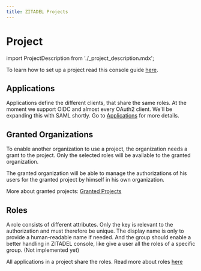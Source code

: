 ```yaml
---
title: ZITADEL Projects
---
```


# Project

import ProjectDescription from './\_project_description.mdx';

<ProjectDescription name="ProjectDescription" />

To learn how to set up a project read this console guide [here](../../guides/manage/console/projects.mdx).

## Applications

Applications define the different clients, that share the same roles.
At the moment we support OIDC and almost every OAuth2 client. We'll be expanding this with SAML shortly.
Go to [Applications](./applications) for more details.

## Granted Organizations

To enable another organization to use a project, the organization needs a grant to the project.
Only the selected roles will be available to the granted organization.

The granted organization will be able to manage the authorizations of his users for the granted project by himself in his own organization.

More about granted projects: [Granted Projects](./granted_projects)

## Roles

A role consists of different attributes. Only the key is relevant to the authorization and must therefore be unique.
The display name is only to provide a human-readable name if needed.
And the group should enable a better handling in ZITADEL console, like give a user all the roles of a specific group. (Not implemented yet)

All applications in a project share the roles. Read more about roles [here](../../guides/manage/console/roles)
